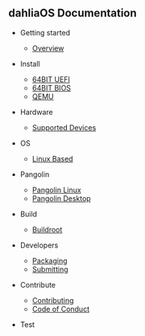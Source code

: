 ## dahliaOS Documentation

- Getting started

  - [Overview](/)

- Install

  - [64BIT UEFI](install/efi)
  - [64BIT BIOS](install/legacy)
  - [QEMU](install/qemu)

- Hardware

  - [Supported Devices](hardware/support)

- OS

  - [Linux Based](os/linux)

- Pangolin

  - [Pangolin Linux](pangolin/pangolin-linux)
  - [Pangolin Desktop](pangolin/pangolin)

- Build

  - [Buildroot](build/buildroot)

- Developers

  - [Packaging](developer/packaging)
  - [Submitting](developer/submitting)

- Contribute

  - [Contributing](contribute/contributing)
  - [Code of Conduct](contribute/conduct)

- Test
